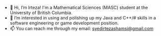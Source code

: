 - 👋 Hi, I’m Irteza! I'm a Mathematical Sciences (MASC) student at the University of British Columbia. 
- 👀 I’m interested in using and polishing up my Java and C++/# skills in a software engineering or game development position.
- 📫 You can reach me through my email: syedirtezashamsi@gmail.com

<!---
sias888/sias888 is a ✨ special ✨ repository because its `README.md` (this file) appears on your GitHub profile.
You can click the Preview link to take a look at your changes.
--->
